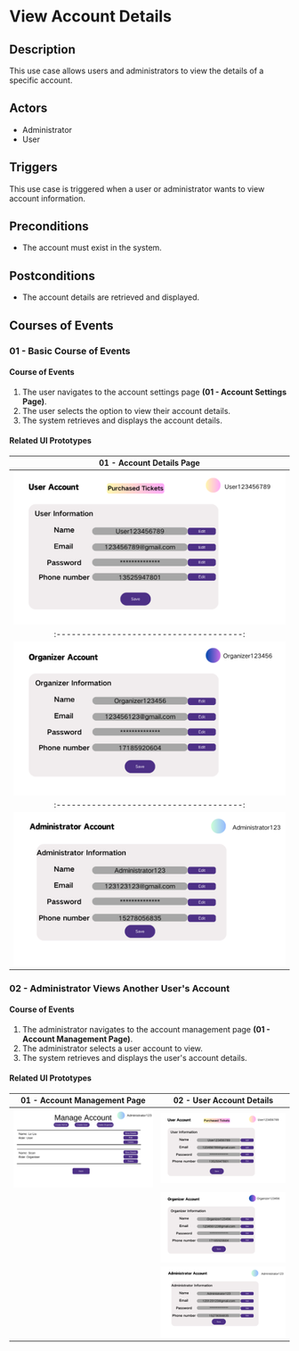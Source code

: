 # View Account Details

## Description

This use case allows users and administrators to view the details of a specific account.

## Actors

- Administrator
- User

## Triggers

This use case is triggered when a user or administrator wants to view account information.

## Preconditions

- The account must exist in the system.

## Postconditions

- The account details are retrieved and displayed.

## Courses of Events

### 01 - Basic Course of Events

#### Course of Events
1. The user navigates to the account settings page **(01 - Account Settings Page)**.
2. The user selects the option to view their account details.
3. The system retrieves and displays the account details.

#### Related UI Prototypes
|         01 - Account Details Page         |
|:-----------------------------------------:|
| ![Account Settings](../ui/User_info.png)  |
|  :-------------------------------------:  |
|  ![Account Settings](../ui/Org_info.png)  |
|  :-------------------------------------:  |
| ![Account Settings](../ui/Admin_info.png) |


### 02 - Administrator Views Another User's Account

#### Course of Events
1. The administrator navigates to the account management page **(01 - Account Management Page)**.
2. The administrator selects a user account to view.
3. The system retrieves and displays the user's account details.

#### Related UI Prototypes
|             01 - Account Management Page              | 02 - User Account Details |
|:-----------------------------------------------------:|:--:|
| ![Account Management](../ui/Admin_Manage_Account.png) | ![Account Settings](../ui/User_info.png)  |
|                                                       |  ![Account Settings](../ui/Org_info.png)  |
|                                                       |       ![Account Settings](../ui/Admin_info.png)       |
                                                        